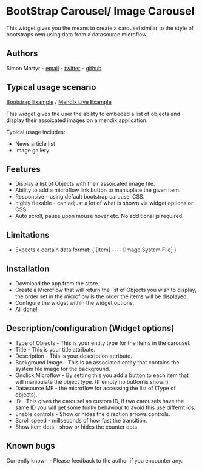 # BootStrap Carousel/ Image Carousel

This widget gives you the means to create a carousel similar to the style of bootstraps own using data from a datasource microflow. 

Authors
----
Simon Martyr -  [email](mailto:simon.martyr@finaps.nl)  -  [twitter](https://twitter.com/vintage_si) - [github](https://github.com/simonmartyr)


Typical usage scenario
----

[Bootstrap Example](http://getbootstrap.com/examples/carousel/)
/
[Mendix Live Example](https://www.finaps.nl)

This widget gives the user the ability to embeded a list of objects and display their assoicated images on a mendix application. 

Typical usage includes:
 - News article list
 - Image gallery
 
Features
---

- Display a list of Objects with their assoicated image file. 
- Ability to add a microflow link button to maniuplate the given item.
- Responsive - using default bootstrap carousel CSS.
- highly flexable - can adjust a lot of what is shown via widget options or CSS. 
- Auto scroll, pause upon mouse hover etc. No additional js required. 

Limitations
---

- Expects a certain data format: ( [Item] ---- [Image System File] )
 

Installation 
---

- Download the app from the store. 
- Create a Microflow that will return the list of Objects you wish to display, the order set in the microflow is the order the items will be displayed.
- Configure the widget within the widget options. 
- All done!

Description/configuration (Widget options)
---

- Type of Objects - This is your entity type for the items in the carousel.
- Title - This is your title attribute.
- Description - This is your description attribute.
- Background Image - This is an associated entity that contains the system file image for the background.
- Onclick Microflow - By setting this you add a button to each item that will manipulate the object type. (If empty no button is shown)
- Datasource MF - the microflow for accessing the list of (Type of objects).
- ID - This gives the carousel an custom ID, if two carousels have the same ID you will get some funky behaviour to avoid this use differnt ids. 
- Enable controls - Show or hides the direction arrows controls. 
- Scroll speed - millseconds of how fast the transition. 
- Show item dots - show or hides the counter dots. 

Known bugs
---
Currently known - Please feedback to the author if you encounter any. 


